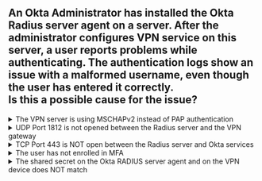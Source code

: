## An Okta Administrator has installed the Okta Radius server agent on a server. After the administrator configures VPN service on this server, a user reports problems while authenticating. The authentication logs show an issue with a malformed username, even though the user has entered it correctly.<br>Is this a possible cause for the issue?


<details>
  <summary>The VPN server is using MSCHAPv2 instead of PAP authentication</summary>
<p>
  Yes
</p>
</details>

<details>
  <summary>UDP Port 1812 is not opened between the Radius server and the VPN gateway</summary>
<p>
  No
</p>
</details>


<details>
  <summary>TCP Port 443 is NOT open between the Radius server and Okta services</summary>
<p>
  No
</p>
</details>


<details>
  <summary>The user has not enrolled in MFA</summary>
<p>
  No
</p>
</details>


<details>
  <summary>The shared secret on the Okta RADIUS server agent and on the VPN device does NOT match</summary>
<p>
  No
</p>
</details>
